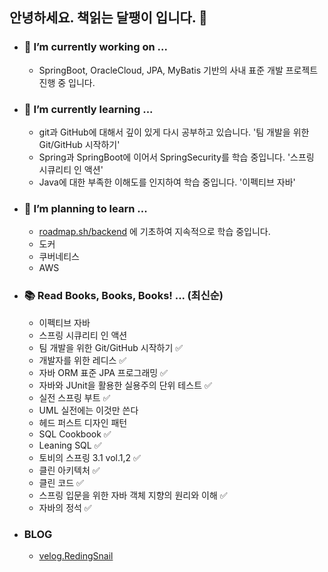 ## 안녕하세요. 책읽는 달팽이 입니다. 🐌

<!--
**Reading-Snail/Reading-Snail** is a ✨ _special_ ✨ repository because its `README.md` (this file) appears on your GitHub profile.

Here are some ideas to get you started:
- 👯 I’m looking to collaborate on ...
- 🤔 I’m looking for help with ...
- 💬 Ask me about ...
- 📫 How to reach me: ...
- 😄 Pronouns: ...
- ⚡ Fun fact: ...

-->

- ### 🔭 I’m currently working on ...
  - SpringBoot, OracleCloud, JPA, MyBatis 기반의 사내 표준 개발 프로젝트 진행 중 입니다.
    
- ### 🎄 I’m currently learning ...
  - git과 GitHub에 대해서 깊이 있게 다시 공부하고 있습니다. '팀 개발을 위한 Git/GitHub 시작하기'
  - Spring과 SpringBoot에 이어서 SpringSecurity를 학습 중입니다. '스프링 시큐리티 인 액션'
  - Java에 대한 부족한 이해도를 인지하여 학습 중입니다. '이펙티브 자바'
    
- ### 🌱 I’m planning to learn ...
  - [roadmap.sh/backend](https://roadmap.sh/backend) 에 기초하여 지속적으로 학습 중입니다.
  - 도커
  - 쿠버네티스
  - AWS

- ### 📚 Read Books, Books, Books! ... (최신순)
  - 이펙티브 자바
  - 스프링 시큐리티 인 액션
  - 팀 개발을 위한 Git/GitHub 시작하기 ✅
  - 개발자를 위한 레디스 ✅
  - 자바 ORM 표준 JPA 프로그래밍 ✅
  - 자바와 JUnit을 활용한 실용주의 단위 테스트 ✅ 
  - 실전 스프링 부트 ✅
  - UML 실전에는 이것만 쓴다
  - 헤드 퍼스트 디자인 패턴
  - SQL Cookbook ✅
  - Leaning SQL ✅
  - 토비의 스프링 3.1 vol.1,2 ✅
  - 클린 아키텍처 ✅
  - 클린 코드 ✅
  - 스프링 입문을 위한 자바 객체 지향의 원리와 이해 ✅
  - 자바의 정석 ✅

- ### BLOG
  - [velog.RedingSnail](https://velog.io/@reading-snail17/series)
